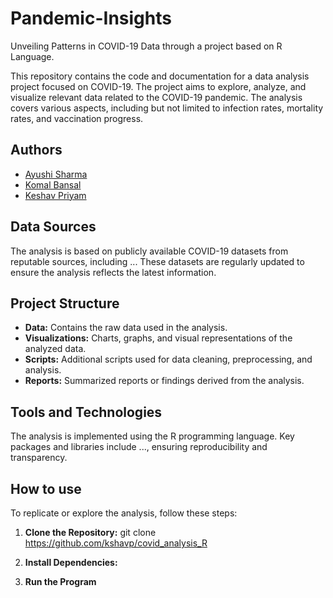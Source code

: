 # Pandemic-Insights

Unveiling Patterns in COVID-19 Data through a project based on R Language.

This repository contains the code and documentation for a data analysis project focused on COVID-19. The project aims to explore, analyze, and visualize relevant data related to the COVID-19 pandemic. The analysis covers various aspects, including but not limited to infection rates, mortality rates, and vaccination progress.
## Authors
- [Ayushi Sharma](https://github.com/Aayushhii)
- [Komal Bansal](https://github.com/komalbansal21)
- [Keshav Priyam](https://github.com/kshavp)
## Data Sources
The analysis is based on publicly available COVID-19 datasets from reputable sources, including ... These datasets are regularly updated to ensure the analysis reflects the latest information.
## Project Structure

- **Data:** Contains the raw data used in the analysis.
- **Visualizations:** Charts, graphs, and visual representations of the analyzed data.
- **Scripts:** Additional scripts used for data cleaning, preprocessing, and analysis.
- **Reports:** Summarized reports or findings derived from the analysis.
## Tools and Technologies

The analysis is implemented using the R programming language. Key packages and libraries include ..., ensuring reproducibility and transparency.
## How to use

To replicate or explore the analysis, follow these steps:

1. **Clone the Repository:**
git clone https://github.com/kshavp/covid_analysis_R

2. **Install Dependencies:**

3. **Run the Program**
